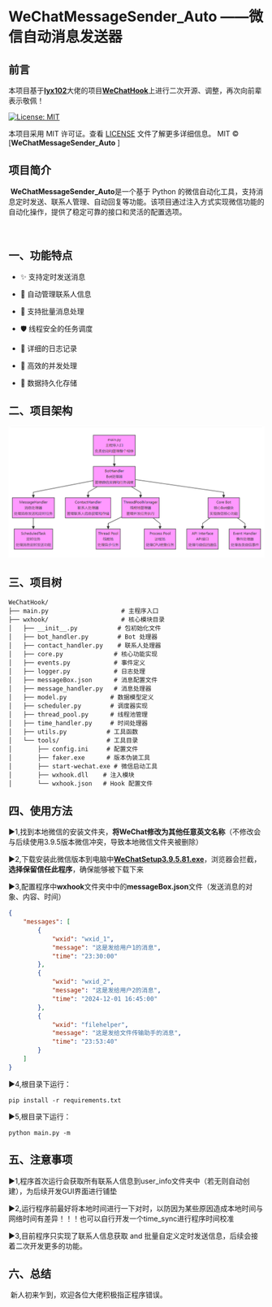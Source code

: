 # WeChatMessageSender_Auto ——微信自动消息发送器

## 前言

本项目基于<a href="https://github.com/lyx102" rel="nofollow">**[lyx102](https://github.com/lyx102)**</a>大佬的项目<a href="https://github.com/lyx102/WeChatHook" rel="nofollow">**WeChatHook**</a>上进行二次开源、调整，再次向前辈表示敬佩！

[![License: MIT](https://img.shields.io/badge/License-MIT-yellow.svg)](https://opensource.org/licenses/MIT)

本项目采用 MIT 许可证。查看 [LICENSE](LICENSE) 文件了解更多详细信息。 MIT © [**WeChatMessageSender_Auto** ]


## 项目简介

​	**WeChatMessageSender_Auto**是一个基于 Python 的微信自动化工具，支持消息定时发送、联系人管理、自动回复等功能。该项目通过注入方式实现微信功能的自动化操作，提供了稳定可靠的接口和灵活的配置选项。

​	

## 一、功能特点
- ✨ 支持定时发送消息

- 📱 自动管理联系人信息

- 🔄 支持批量消息处理

- 🛡️ 线程安全的任务调度

- 📝 详细的日志记录

- 🎯 高效的并发处理

- 💾 数据持久化存储

  

## 二、项目架构
![项目结构图](png.png)


## 三、项目树

```
WeChatHook/
├── main.py                    # 主程序入口
├── wxhook/                    # 核心模块目录
│   ├── __init__.py           # 包初始化文件
│   ├── bot_handler.py        # Bot 处理器
│   ├── contact_handler.py    # 联系人处理器
│   ├── core.py              # 核心功能实现
│   ├── events.py            # 事件定义
│   ├── logger.py            # 日志处理
│   ├── messageBox.json      # 消息配置文件
│   ├── message_handler.py   # 消息处理器
│   ├── model.py            # 数据模型定义
│   ├── scheduler.py        # 调度器实现
│   ├── thread_pool.py      # 线程池管理
│   ├── time_handler.py     # 时间处理器
│   ├── utils.py           # 工具函数
│   └── tools/             # 工具目录
│       ├── config.ini     # 配置文件
│       ├── faker.exe      # 版本伪装工具
│       ├── start-wechat.exe # 微信启动工具
│       ├── wxhook.dll    # 注入模块
│       └── wxhook.json   # Hook 配置文件
```



## 四、使用方法

▶1,找到本地微信的安装文件夹，**将WeChat修改为其他任意英文名称**（不修改会与后续使用3.9.5版本微信冲突，导致本地微信文件夹被删除）

▶2,下载安装此微信版本到电脑中<a href="http://oss.zuoyu.top/WeChatSetup-3.9.5.81.exe" rel="nofollow">**WeChatSetup3.9.5.81.exe**</a>，浏览器会拦截，**选择保留信任此程序**，确保能够被下载下来

▶3,配置程序中**wxhook**文件夹中中的**messageBox.json**文件（发送消息的对象、内容、时间）

```json
{
    "messages": [
        {
            "wxid": "wxid_1",
            "message": "这是发给用户1的消息",
            "time": "23:30:00"  
        },
        {
            "wxid": "wxid_2",
            "message": "这是发给用户2的消息",
            "time": "2024-12-01 16:45:00" 
        },
        {
            "wxid": "filehelper",
            "message": "这是发给文件传输助手的消息",
            "time": "23:53:40"  
        }
    ]
}
```

▶4,根目录下运行：

```shell
pip install -r requirements.txt
```

▶5,根目录下运行：

```shell
python main.py -m
```



## 五、注意事项

▶1,程序首次运行会获取所有联系人信息到user_info文件夹中（若无则自动创建），为后续开发GUI界面进行铺垫

▶2,运行程序前最好将本地时间进行一下对时，以防因为某些原因造成本地时间与网络时间有差异！！！也可以自行开发一个time_sync进行程序时间校准

▶3,目前程序只实现了联系人信息获取 and 批量自定义定时发送信息，后续会接着二次开发更多的功能。



## 六、总结

​	新人初来乍到，欢迎各位大佬积极指正程序错误。
